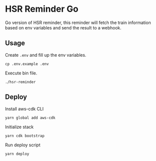 HSR Reminder Go
===

Go version of HSR reminder, this reminder will fetch the train information based on env variables and send the result to a webhook.

## Usage

Create `.env` and fill up the env variables.

```
cp .env.example .env
```

Execute bin file.

```
./hsr-reminder
```

## Deploy

Install aws-cdk CLI

```
yarn global add aws-cdk
```

Initialize stack

```
yarn cdk bootstrap
```

Run deploy script

```
yarn deploy
```

